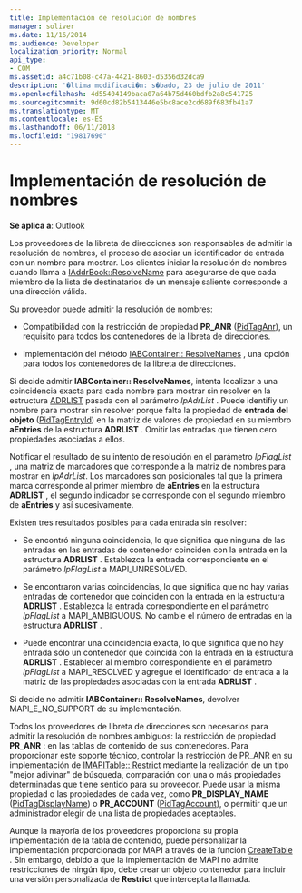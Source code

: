 ```yaml
---
title: Implementación de resolución de nombres
manager: soliver
ms.date: 11/16/2014
ms.audience: Developer
localization_priority: Normal
api_type:
- COM
ms.assetid: a4c71b08-c47a-4421-8603-d5356d32dca9
description: '�ltima modificaci�n: s�bado, 23 de julio de 2011'
ms.openlocfilehash: 4d55404149baca07a64b75d460bdfb2a8c541725
ms.sourcegitcommit: 9d60cd82b5413446e5bc8ace2cd689f683fb41a7
ms.translationtype: MT
ms.contentlocale: es-ES
ms.lasthandoff: 06/11/2018
ms.locfileid: "19817690"
---
```

# <a name="implementing-name-resolution"></a>Implementación de resolución de nombres

  
  
**Se aplica a**: Outlook 
  
Los proveedores de la libreta de direcciones son responsables de admitir la resolución de nombres, el proceso de asociar un identificador de entrada con un nombre para mostrar. Los clientes iniciar la resolución de nombres cuando llama a [IAddrBook::ResolveName](iaddrbook-resolvename.md) para asegurarse de que cada miembro de la lista de destinatarios de un mensaje saliente corresponde a una dirección válida. 
  
Su proveedor puede admitir la resolución de nombres:
  
- Compatibilidad con la restricción de propiedad **PR_ANR** ([PidTagAnr](pidtaganr-canonical-property.md)), un requisito para todos los contenedores de la libreta de direcciones.
    
- Implementación del método [IABContainer:: ResolveNames](iabcontainer-resolvenames.md) , una opción para todos los contenedores de la libreta de direcciones. 
    
Si decide admitir **IABContainer:: ResolveNames**, intenta localizar a una coincidencia exacta para cada nombre para mostrar sin resolver en la estructura [ADRLIST](adrlist.md) pasada con el parámetro _lpAdrList_ . Puede identifiy un nombre para mostrar sin resolver porque falta la propiedad de **entrada del objeto** ([PidTagEntryId](pidtagentryid-canonical-property.md)) en la matriz de valores de propiedad en su miembro **aEntries** de la estructura **ADRLIST** . Omitir las entradas que tienen cero propiedades asociadas a ellos. 
  
Notificar el resultado de su intento de resolución en el parámetro _lpFlagList_ , una matriz de marcadores que corresponde a la matriz de nombres para mostrar en _lpAdrList_. Los marcadores son posicionales tal que la primera marca corresponde al primer miembro de **aEntries** en la estructura **ADRLIST** , el segundo indicador se corresponde con el segundo miembro de **aEntries** y así sucesivamente. 
  
Existen tres resultados posibles para cada entrada sin resolver:
  
- Se encontró ninguna coincidencia, lo que significa que ninguna de las entradas en las entradas de contenedor coinciden con la entrada en la estructura **ADRLIST** . Establezca la entrada correspondiente en el parámetro _lpFlagList_ a MAPI_UNRESOLVED. 
    
- Se encontraron varias coincidencias, lo que significa que no hay varias entradas de contenedor que coinciden con la entrada en la estructura **ADRLIST** . Establezca la entrada correspondiente en el parámetro _lpFlagList_ a MAPI_AMBIGUOUS. No cambie el número de entradas en la estructura **ADRLIST** . 
    
- Puede encontrar una coincidencia exacta, lo que significa que no hay entrada sólo un contenedor que coincida con la entrada en la estructura **ADRLIST** . Establecer al miembro correspondiente en el parámetro _lpFlagList_ a MAPI_RESOLVED y agregue el identificador de entrada a la matriz de las propiedades asociadas con la entrada **ADRLIST** . 
    
Si decide no admitir **IABContainer:: ResolveNames**, devolver MAPI_E_NO_SUPPORT de su implementación.
  
Todos los proveedores de libreta de direcciones son necesarios para admitir la resolución de nombres ambiguos: la restricción de propiedad **PR_ANR** : en las tablas de contenido de sus contenedores. Para proporcionar este soporte técnico, controlar la restricción de PR_ANR en su implementación de [IMAPITable:: Restrict](imapitable-restrict.md) mediante la realización de un tipo "mejor adivinar" de búsqueda, comparación con una o más propiedades determinadas que tiene sentido para su proveedor. Puede usar la misma propiedad o las propiedades de cada vez, como **PR_DISPLAY_NAME** ([PidTagDisplayName](pidtagdisplayname-canonical-property.md)) o **PR_ACCOUNT** ([PidTagAccount](pidtagaccount-canonical-property.md)), o permitir que un administrador elegir de una lista de propiedades aceptables. 
  
Aunque la mayoría de los proveedores proporciona su propia implementación de la tabla de contenido, puede personalizar la implementación proporcionada por MAPI a través de la función [CreateTable](createtable.md) . Sin embargo, debido a que la implementación de MAPI no admite restricciones de ningún tipo, debe crear un objeto contenedor para incluir una versión personalizada de **Restrict** que intercepta la llamada. 
  

